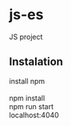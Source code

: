 # js-es
JS project

## Instalation
install npm<br /><br />
npm install<br />
npm run start<br />
localhost:4040
